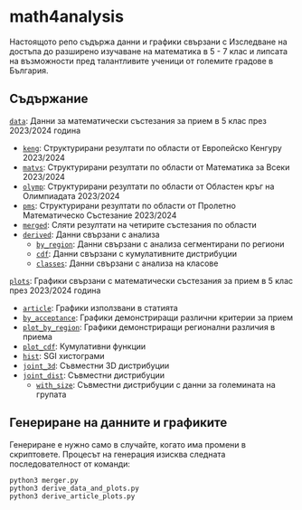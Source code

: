 # math4analysis

Настоящото репо съдържа данни и графики свързани с Изследване на достъпа до разширено изучаване на математика в 5 - 7 клас и липсата на възможности пред талантливите ученици от големите градове в България.

## Съдържание

[`data`]:  Данни за математически състезания за прием в 5 клас през 2023/2024 година
- [`keng`]:    Структурирани резултати по области oт Европейско Кенгуру 2023/2024
- [`matvs`]:   Структурирани резултати по области oт Математика за Всеки 2023/2024
- [`olymp`]:   Структурирани резултати по области oт Областен кръг на Олимпиадата 2023/2024
- [`pms`]:     Структурирани резултати по области oт Пролетно Математическо Състезание 2023/2024 
- [`merged`]:  Сляти резултати на четирите състезания по области
- [`derived`]: Данни свързани с анализа
   - [`by_region`]: Данни свързани с анализа сегментирани по региони
   - [`cdf`]:       Данни свързани с кумулативните дистрибуции
   - [`classes`]:   Данни свързани с анализа на класове


[`plots`]:  Графики свързани с математически състезания за прием в 5 клас през 2023/2024 година
- [`article`]:         Графики използвани в статията
- [`by_acceptance`]:   Графики демонстриращи различни критерии за прием 
- [`plot_by_region`]:       Графики демонстриращи регионални различия в приема
- [`plot_cdf`]:             Кумулативни функции
- [`hist`]:            SGI хистограми
- [`joint_3d`]:        Съвместни 3D дистрибуции
- [`joint_dist`]:      Съвместни дистрибуции
   - [`with_size`]:        Съвместни дистрибуции с данни за големината на групата

## Генериране на данните и графиките

Генериране е нужно само в случайте, когато има промени в скриптовете. Процесът на генерация изисква следната последователност от команди:
```
python3 merger.py 
python3 derive_data_and_plots.py
python3 derive_article_plots.py
``` 

[`data`]: https://github.com/nouuata/math4analysis/tree/main/data
[`keng`]: https://github.com/nouuata/math4analysis/tree/main/data/keng
[`matvs`]: https://github.com/nouuata/math4analysis/tree/main/data/matvs
[`olymp`]: https://github.com/nouuata/math4analysis/tree/main/data/olymp
[`pms`]: https://github.com/nouuata/math4analysis/tree/main/data/pms
[`merged`]: https://github.com/nouuata/math4analysis/tree/main/data/merged
[`derived`]: https://github.com/nouuata/math4analysis/tree/main/data/derived
[`by_region`]: https://github.com/nouuata/math4analysis/tree/main/data/derived/by_region
[`cdf`]: https://github.com/nouuata/math4analysis/tree/main/data/derived/cdf
[`classes`]: https://github.com/nouuata/math4analysis/tree/main/data/derived/classes
[`plots`]: https://github.com/nouuata/math4analysis/tree/main/plots
[`article`]: https://github.com/nouuata/math4analysis/tree/main/plots/article
[`by_acceptance`]: https://github.com/nouuata/math4analysis/tree/main/plots/by_acceptance
[`plot_by_region`]: https://github.com/nouuata/math4analysis/tree/main/plots/by_region
[`plot_cdf`]: https://github.com/nouuata/math4analysis/tree/main/plots/cdf
[`hist`]: https://github.com/nouuata/math4analysis/tree/main/plots/hist
[`joint_3d`]: https://github.com/nouuata/math4analysis/tree/main/plots/joint_3d
[`joint_dist`]: https://github.com/nouuata/math4analysis/tree/main/plots/joint_dist
[`with_size`]: https://github.com/nouuata/math4analysis/tree/main/plots/joint_dist/with_size